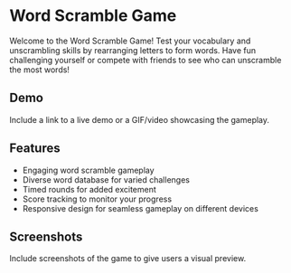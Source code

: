 # Word Scramble Game

Welcome to the Word Scramble Game! Test your vocabulary and unscrambling skills by rearranging letters to form words. Have fun challenging yourself or compete with friends to see who can unscramble the most words!

## Demo

Include a link to a live demo or a GIF/video showcasing the gameplay.

## Features

- Engaging word scramble gameplay
- Diverse word database for varied challenges
- Timed rounds for added excitement
- Score tracking to monitor your progress
- Responsive design for seamless gameplay on different devices

## Screenshots

Include screenshots of the game to give users a visual preview.




